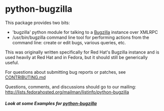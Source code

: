 # python-bugzilla

This package provides two bits:

* 'bugzilla' python module for talking to a [Bugzilla](https://www.bugzilla.org/) instance over XMLRPC
* /usr/bin/bugzilla command line tool for performing actions from the command line: create or edit bugs, various queries, etc.

This was originally written specifically for Red Hat's Bugzilla instance
and is used heavily at Red Hat and in Fedora, but it should still be
generically useful.


For questions about submitting bug reports or patches, see [CONTRIBUTING.md](CONTRIBUTING.md)

Questions, comments, and discussions should go to our mailing: http://lists.fedorahosted.org/mailman/listinfo/python-bugzilla

##### Look at some Examples for [python-bugzilla](examples)
